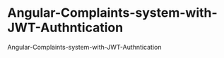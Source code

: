 # Angular-Complaints-system-with-JWT-Authntication
Angular-Complaints-system-with-JWT-Authntication

